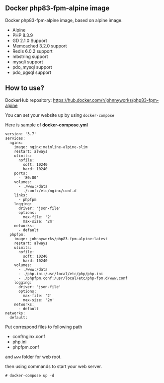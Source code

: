 ## Docker php83-fpm-alpine image

Docker php83-fpm-alpine image, based on alpine image.

- Alpine
- PHP 8.3.9
- GD 2.1.0 Support
- Memcached 3.2.0 support
- Redis 6.0.2 support
- mbstring support
- mysqli support
- pdo_mysql support
- pdo_pgsql support

## How to use?

DockerHub repository: https://hub.docker.com/r/johnnyworks/php83-fpm-alpine

You can set your website up by using `docker-compose`

Here is sample of **docker-compose.yml**

```
version: '3.7'
services:
  nginx:
    image: nginx:mainline-alpine-slim
    restart: always
    ulimits:
      nofile:
        soft: 10240
        hard: 10240
    ports:
      - '80:80'
    volumes:
      - ./www:/data
      - ./conf:/etc/nginx/conf.d
    links:
      - phpfpm
    logging:
      driver: 'json-file'
      options:
        max-file: '2'
        max-size: '2m'
    networks:
      - default
  phpfpm:
    image: johnnyworks/php83-fpm-alpine:latest
    restart: always
    ulimits:
      nofile:
        soft: 10240
        hard: 10240
    volumes:
      - ./www:/data
      - ./php.ini:/usr/local/etc/php/php.ini
      - ./phpfpm.conf:/usr/local/etc/php-fpm.d/www.conf
    logging:
      driver: 'json-file'
      options:
        max-file: '2'
        max-size: '2m'
    networks:
      - default
networks:
  default:
```

Put correspond files to following path

- conf/nginx.conf
- php.ini
- phpfpm.conf

and `www` folder for web root.

then using commands to start your web server.

```
# docker-compose up -d
```